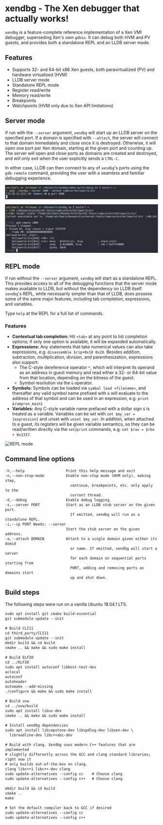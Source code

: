 # xendbg - The Xen debugger that actually works!

`xendbg` is a feature-complete reference implementation of a Xen VMI debugger,
superseding Xen's own `gdbsx`. It can debug both HVM and PV guests, and
provides both a standalone REPL and an LLDB server mode.

## Features

* Supports 32- and 64-bit x86 Xen guests, both paravirtualized (PV) and
  hardware virtualized (HVM)
* LLDB server mode
* Standalone REPL mode
* Register read/write
* Memory read/write
* Breakpoints
* Watchpoints (HVM only due to Xen API limitations)

## Server mode

If run with the `--server` argument, `xendbg` will start up an LLDB server on
the specified port. If a domain is specified with `--attach`, the server will
connect to that domain immediately and close once it is destroyed. Otherwise,
it will open one port per Xen domain, starting at the given port and counting
up. The server will open and close ports as domains are created and destroyed,
and will only exit when the user explicitly sends a `CTRL-C`.

In either case, LLDB can then connect to any of `xendbg`'s ports using the
`gdb-remote` command, providing the user with a seamless and familiar debugging
experience.

![LLDB mode](demos/xendbg-lldb1.png)

![LLDB](demos/xendbg-lldb2.png)

## REPL mode

If run without the `--server` argument, `xendbg` will start as a standalone
REPL. This provides access to all of the debugging functions that the server
mode makes available to LLDB, but without the dependency on LLDB itself.
`xendbg`'s REPL, while necessarily simpler than that of LLDB, does possess
some of the same major features, including tab completion, expressions, and
variables.

Type `help` at the REPL for a full list of commands.

### Features

* **Contextual tab completion:** Hit `<tab>` at any point to list completion
  options; if only one option is available, it will be expanded automatically.
* **Expressions:** Any statements that take numerical values can also take
  expressions, e.g. `disassemble $rip+0x10 0x20`. Besides addition,
  subtraction, multiplication, division, and parenthesization, expressions also
  support:
  * The C-style dereference operator `*`, which will interpret its operand as
    an address in guest memory and read either a 32- or 64-bit value from that
    location, depending on the bitness of the guest.
  * Symbol resolution via the `&` operator.
* **Symbols:** Symbols can be loaded via `symbol load <filename>`, and
  thereafter any valid symbol name prefixed with `&` will evaluate to the
  address of that symbol and can be used in an expression, e.g. `print
  &rumprun_main1`
* **Variables:** Any C-style variable name prefaced with a dollar sign `$` is
  treated as a variable. Variables can be set with `set $my_var = {expression}`
  and unset with `unset $my_var`. In addition, when attached to a guest, its
  registers will be given variable semantics, so they can be read/written
  directly via the `set`/`print` commands, e.g. `set $rax = $rbx + 0x1337`.
  
![REPL mode](demos/xendbg-repl.gif)

## Command line options

```
-h,--help                   Print this help message and exit
-n,--non-stop-mode          Enable non-stop mode (HVM only), making step,
                              continue, breakpoints, etc. only apply to the
                              current thread.
-d,--debug                  Enable debug logging.
-s,--server PORT            Start as an LLDB stub server on the given port.
                              If omitted, xendbg will run as a standalone REPL.
-i,--ip PORT Needs: --server
                            Start the stub server on the given address.
-a,--attach DOMAIN          Attach to a single domain given either its domid
                              or name. If omitted, xendbg will start a server
                              for each domain on sequential ports starting from
                              PORT, adding and removing ports as domains start
                              up and shut down.
```

## Build steps

The following steps were run on a vanilla Ubuntu 18.04.1 LTS.

```
sudo apt install git cmake build-essential
git submodule update --init

# Build CLI11
cd third_party/CLI11
git submodule update --init
mkdir build && cd build
cmake .. && make && sudo make install

# Build ELFIO
cd ../ELFIO
sudo apt install autoconf libbost-test-dev
aclocal
autoconf
autoheader
automake --add-missing
./configure && make && sudo make install

# Build uvw
cd ../uvw/build
sudo apt install libuv-dev
cmake .. && make && sudo make install

# Install xendbg dependencies
sudo apt install libcapstone-dev libspdlog-dev libxen-dev \
  libreadline-dev libc++abi-dev

# Build with clang. Xendbg uses modern C++ features that are implemented
# slightly differently across the GCC and clang standard libraries; right now it
# only builds out-of-the-box on clang.
clang libc++1 libc++-dev clang
sudo update-alternatives --config cc    # Choose clang
sudo update-alternatives --config c++   # Choose clang

mkdir build && cd build
cmake ..
make

# Set the default compiler back to GCC if desired
sudo update-alternatives --config cc
sudo update-alternatives --config c++
```
